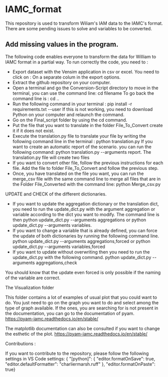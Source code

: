 # IAMC_format


This repository is used to transform Wiliam's IAM data to the IAMC's format. There are some pending issues to solve and variables to be converted. 


## Add missing values in the program.

The following code enables everyone to transform the data for William to IAMC format in a partial way.
To run correctly the code, you need to :

- Export dataset with the Vensim application in csv or excel. You need to click on : On a separate colum in the export options.
- Extract the github repository on your computer.
- Open a terminal and go the Conversion-Script directory to move in the terminal, you can use the command line: cd filename
  To go back the command line is : cd ..
- Run the following command in your terminal : pip install -r requirements.txt --user
  If this is not working, you need to download Python on your computer and relaunch the command.
- Go on the Final_script folder by using the cd command. 
- Put the file that you want to translate in the folder File_To_Convert create it if it does not exist.
- Execute the translation.py file to translate your file by writing the following command line in the terminal : python translation.py
If you want to create an automatic report of the scenario. you can run the following command: python translation.py --arguments report. 
The translation.py file will create two files 
- If you want to convert other file, follow the previous instructions for each file. Add the file to folder File_To_Convert and follow the previous step.
- Once, you have translated on the file you want, you can run the merge_csv file with the same command line to merge all files that are in the Folder File_Converted with the command line:
python Merge_csv.py


UPDATE and CHECK of the different dictionaries. 

- If you want to update the aggregation dictionary or the translation dict, you need to run the update_dict.py with the argument aggregation or variable according to the dict you want to modify.
The command line is then python update_dict.py --arguments aggregations  or  python update_dict.py --arguments variables.
- If you want to change a variable that is already defined, you can force the update of both dictionaries by running the following command line. 
python update_dict.py --arguments aggregations,forced or python update_dict.py --arguments variables,forced
- If you want to update without overwriting then you need to run the update_dict.py with the following command. 
python update_dict.py --arguments aggregations,check

You should know that the update even forced is only possible if the naming of the variable are correct. 

The Visualization folder

This folder contains a lot of examples of usual plot that you could want to do. You just need to go on the graph you want to do and select among the type of graph available. 
If the ones, you are searching for is not present in the documentation, you can go to the documentation of pyam. 
https://pyam-iamc.readthedocs.io/en/stable/

The matplotlib documentation can also be consulted if you want to change the esthetic of the plot. https://pyam-iamc.readthedocs.io/en/stable/

Contributions :

If you want to contribute to the repository, please follow the following settings in VS Code settings:
{
"[python]": {
"editor.formatOnSave": true,
"editor.defaultFormatter": "charliermarsh.ruff"
},
"editor.formatOnPaste": true}
